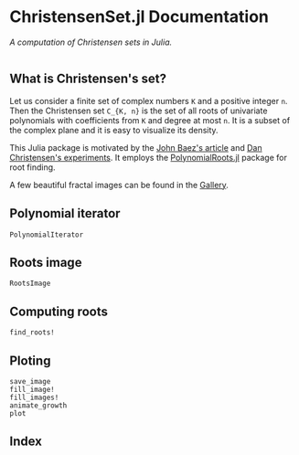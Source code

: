 
# ChristensenSet.jl Documentation

*A computation of Christensen sets in Julia.*

```@contents
```

## What is Christensen's set?

Let us consider a finite set of complex numbers ``K`` and a positive integer ``n``.
Then the Christensen set ``C_{K, n}`` is the set of all roots of univariate polynomials with coefficients from ``K`` and degree at most ``n``.
It is a subset of the complex plane and it is easy to visualize its density.

This Julia package is motivated by the [John Baez's article](http://math.ucr.edu/home/baez/roots/) and [Dan Christensen's experiments](http://jdc.math.uwo.ca/roots/).
It employs the [PolynomialRoots.jl](https://github.com/giordano/PolynomialRoots.jl) package for root finding.

A few beautiful fractal images can be found in the [Gallery](https://kam.fit.cvut.cz/deploy/christensen/).
 

## Polynomial iterator

```@docs
PolynomialIterator
```

## Roots image

```@docs
RootsImage
```

## Computing roots

```@docs
find_roots!
```

## Ploting

```@docs
save_image
fill_image!
fill_images!
animate_growth
plot
```

## Index

```@index
```
